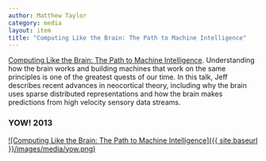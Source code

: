 ```yaml
---
author: Matthew Taylor
category: media
layout: item
title: "Computing Like the Brain: The Path to Machine Intelligence"
---
```


<a href="http://yow.eventer.com/yow-2013-1080/computing-like-the-brain-the-path-to-machine-intelligence-by-jeff-hawkins-1408" title="Computing Like the Brain: The Path to Machine Intelligence">Computing Like the Brain: The Path to Machine Intelligence</a>.
Understanding how the brain works and building machines that work on the same principles is one of the greatest quests of our time. In this talk, Jeff describes recent advances in neocortical theory, including why the brain uses sparse distributed representations and how the brain makes predictions from high velocity sensory data streams.

### YOW! 2013

[![Computing Like the Brain: The Path to Machine Intelligence]({{ site.baseurl }}/images/media/yow.png)](http://yow.eventer.com/yow-2013-1080/computing-like-the-brain-the-path-to-machine-intelligence-by-jeff-hawkins-1408)

